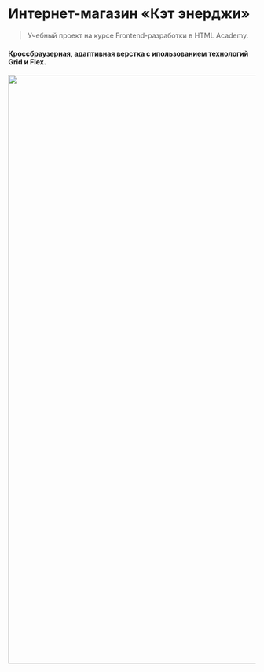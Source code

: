 # Интернет-магазин «Кэт энерджи»

> Учебный проект на курсе Frontend-разработки в HTML Academy. 
#### Кроссбраузерная, адаптивная верстка с ипользованием технологий Grid и Flex.


<img width="1200" alt="" src="https://github.com/stsmolyanko/Cat-Energy-marketplace-source/blob/master/catenergy%20page%20desktop.jpg?raw=true">

